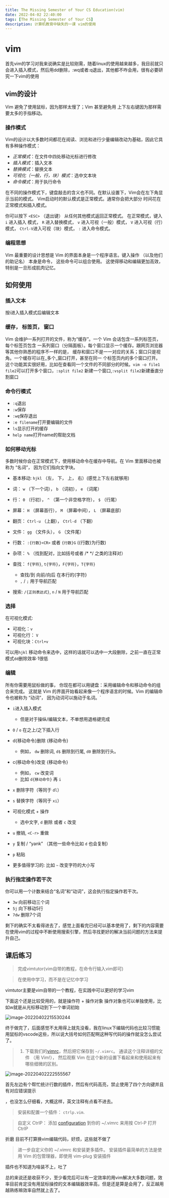 ```yaml
---
title: The Missing Semester of Your CS Education(vim)
date: 2022-04-02 22:40:00
tags: [The Missing Semester of Your CS]
description: 计算机教育中缺失的一课 vim的使用
---
```


# vim

首先vim的学习对我来说确实是比较刚需，随着linux的使用越来越多，我目前就只会进入插入模式，然后用dd删除，:wq或者:q退出，其他都不咋会用，很有必要研究一下vim的使用

## vim的设计

Vim 避免了使用鼠标，因为那样太慢了；Vim 甚至避免用 上下左右键因为那样需要太多的手指移动。

### 操作模式

Vim的设计以大多数时间都花在阅读、浏览和进行少量编辑改动为基础，因此它具有多种操作模式：

- *正常模式*：在文件中四处移动光标进行修改
- *插入模式*：插入文本
- *替换模式*：替换文本
- *可视化（一般，行，块）模式*：选中文本块
- *命令模式*：用于执行命令

在不同的操作模式下，键盘敲击的含义也不同。在默认设置下，Vim会在左下角显示当前的模式。 Vim启动时的默认模式是正常模式。通常你会把大部分 时间花在正常模式和插入模式。

你可以按下 `<ESC>` （退出键） 从任何其他模式返回正常模式。 在正常模式，键入 `i` 进入插入 模式， `R` 进入替换模式， `v` 进入可视（一般）模式， `V` 进入可视（行）模式， `Ctrl-V`进入可视（块）模式， `:` 进入命令模式。

### 编程思想

Vim 最重要的设计思想是 Vim 的界面本身是一个程序语言。键入操作 （以及他们的助记名） 本身是命令， 这些命令可以组合使用。 这使得移动和编辑更加高效，特别是一旦形成肌肉记忆。

## 如何使用

### 插入文本

按i进入插入模式后编辑文本

### 缓存， 标签页， 窗口

Vim 会维护一系列打开的文件，称为“缓存”。一个 Vim 会话包含一系列标签页，每个标签页包含 一系列窗口（分隔面板）。每个窗口显示一个缓存。跟网页浏览器等其他你熟悉的程序不一样的是， 缓存和窗口不是一一对应的关系；窗口只是视角。一个缓存可以在_多个_窗口打开，甚至在同一 个标签页内的多个窗口打开。这个功能其实很好用，比如在查看同一个文件的不同部分的时候。`vim -o file1 file2`可以打开多个窗口，`:split file2` 新建一个窗口,`:vsplit file2`新建垂直分割窗口

### 命令行模式

- `:q`退出
- `:w`保存
- `:wq`保存退出
- `:e filename`打开要编辑的文件
- `ls`显示打开的缓存
- `help name`打开name的帮助文档

### 如何移动光标

多数时候你会在正常模式下，使用移动命令在缓存中导航。在 Vim 里面移动也被称为 “名词”， 因为它们指向文字块。

- 基本移动: `hjkl` （左， 下， 上， 右）(感觉上下左右就够用)

- 词： `w` （下一个词）， `b` （词初）， `e` （词尾）

- 行： `0` （行初）， `^` （第一个非空格字符）， `$` （行尾）

- 屏幕： `H` （屏幕首行）， `M` （屏幕中间）， `L` （屏幕底部）

- 翻页： `Ctrl-u` （上翻）， `Ctrl-d` （下翻）

- 文件： `gg` （文件头）， `G` （文件尾）

- 行数： `:{行数}<CR>` 或者 `{行数}G` ({行数}为行数)

- 杂项： `%` （找到配对，比如括号或者 /* */ 之类的注释对）

- 查找： `f{字符}`,  `t{字符}`，`F{字符}`，`T{字符}`
  - 查找/到 向前/向后 在本行的{字符}
  - `,` / `;` 用于导航匹配

- 搜索: `/{正则表达式}`, `n` / `N` 用于导航匹配

### 选择

在可视化模式:

- 可视化：`v`
- 可视化行： `V`
- 可视化块：`Ctrl+v`

可以用`hjkl` 移动命令来选中，这样的话就可以选中一大段删除，之前一直在正常模式`dd`删除效率·1很低

### 编辑

所有你需要用鼠标做的事， 你现在都可以用键盘：采用编辑命令和移动命令的组合来完成。 这就是 Vim 的界面开始看起来像一个程序语言的时候。Vim 的编辑命令也被称为 “动词”， 因为动词可以施动于名词。`

- `i`进入插入模式
  - 但是对于操纵/编辑文本，不单想用退格键完成
  
- `O` / `o` 在之上/之下插入行

- d{移动命令}删除 {移动命令}

  - 例如， `dw` 删除词, `d$` 删除到行尾, `d0` 删除到行头。

- c{移动命令}改变 {移动命令}

  - 例如， `cw` 改变词
  - 比如 `d{移动命令}` 再 `i`

- `x` 删除字符（等同于 `dl`）

- `s` 替换字符（等同于 `xi`）

- 可视化模式 + 操作

  - 选中文字, `d` 删除 或者 `c` 改变

- `u` 撤销, `<C-r>` 重做

- `y` 复制 / “yank” （其他一些命令比如 `d` 也会复制）

- `p` 粘贴

- 更多值得学习的: 比如 `~` 改变字符的大小写

### 执行指定操作若干次

你可以用一个计数来结合“名词”和“动词”，这会执行指定操作若干次。

- `3w` 向前移动三个词
- `5j` 向下移动5行
- `7dw` 删除7个词

剩下的确实不太看得进去了，感觉上面看完已经可以基本使用了，剩下的内容需要在使用vim的过程中不断使用搜索引擎，然后寻找更好的解决当前问题的方法来提升自己。

## 课后练习

>完成vimtutor(vim自带的教程，在命令行输入vim即可)

>
>
>在使用中学习，而不是在记忆中学习

vimtutor主要是vim自带的一个教程，在实践中可以更好的学习vim

下面这个还是比较受用的，就是操作符 + 操作对象 操作对象也可以单独使用，比如w就是从光标移动到下一个单词初始

![image-20220402215530244](https://ek1ng-typora.oss-cn-hangzhou.aliyuncs.com/img/image-20220402215530244.png)

终于做完了，后面感觉不太用得上就先没看，我在linux下编辑代码也比较习惯能用鼠标的vscode这些，所以说大括号如何匹配啊这种写代码的操作就没怎么尝试了。

>1. 下载我们的[vimrc](https://missing-semester-cn.github.io/2020/files/vimrc)，然后把它保存到 `~/.vimrc`。 通读这个注释详细的文件 （用 Vim!）， 然后观察 Vim 在这个新的设置下看起来和使用起来有哪些细微的区别。

![image-20220402222555567](https://ek1ng-typora.oss-cn-hangzhou.aliyuncs.com/img/image-20220402222555567.png)

首先左边有个帮忙统计行数的插件，然后有代码高亮，禁止使用了四个方向键并且有对应错误提示

，也没怎么仔细看，大概这样，英文注释有点看不进去。

>安装和配置一个插件： `ctrlp.vim`.

>自定义 CtrlP： 添加 [configuration](https://github.com/ctrlpvim/ctrlp.vim/blob/master/readme.md#basic-options) 到你的 ~/.vimrc 来用按 Ctrl-P 打开 CtrlP

折磨 目前不打算换vim编辑代码，好烦，这些就不做了

>进一步自定义你的 ~/.vimrc 和安装更多插件。 安装插件最简单的方法是使用 Vim 的包管理器，即使用 vim-plug 安装插件

插件也不知道为啥装不上，吐了

总的来说还是收获不少，至少看完后可以有一定效率的用vim解决大多数问题，效率目前肯定没有用鼠标操控的文本编辑器效率高，但是还是算是会用了，反正越用越熟练嘛效率自然就上去了。

